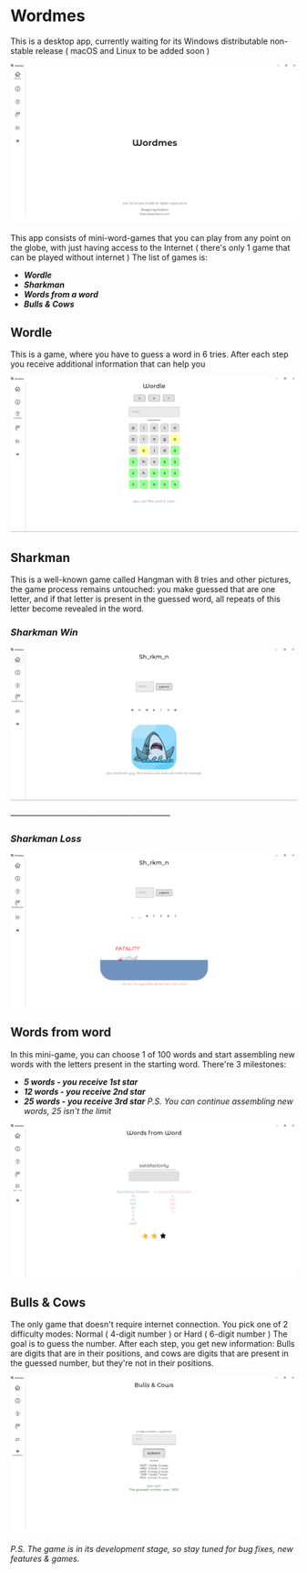 # Wordmes
This is a desktop app, currently waiting for its Windows distributable non-stable release ( macOS and Linux to be added soon )

![Title Screen](wordmes_git_readme/title_screen.png)

This app consists of mini-word-games that you can play from any point on the globe, with just having access to the Internet ( there's only 1 game that can be played without internet )
The list of games is:
  * ***Wordle***
  * ***Sharkman***
  * ***Words from a word***
  * ***Bulls & Cows***

## Wordle
This is a game, where you have to guess a word in 6 tries. After each step you receive additional information that can help you

![Wordle Screen](wordmes_git_readme/wordle_screen.png)

## Sharkman
This is a well-known game called Hangman with 8 tries and other pictures, the game process remains untouched: you make guessed that are one letter, and if that letter is present in the guessed word, all repeats of this letter become revealed in the word.

### ***Sharkman Win*** ###
![Sharkman Win Screen](wordmes_git_readme/sharkman_win_screen.png)

*————————————————————*

### ***Sharkman Loss*** ###
![Sharkman Lose Screen](wordmes_git_readme/sharkman_lost_screen.png)

## Words from word
In this mini-game, you can choose 1 of 100 words and start assembling new words with the letters present in the starting word. There're 3 milestones:
  * ***5 words - you receive 1st star***
  * ***12 words - you receive 2nd star***
  * ***25 words - you receive 3rd star***
*P.S. You can continue assembling new words, 25 isn't the limit*

![Words from word Screen](wordmes_git_readme/words_from_word_screen.png)

## Bulls & Cows
The only game that doesn't require internet connection. You pick one of 2 difficulty modes: Normal ( 4-digit number ) or Hard ( 6-digit number )
The goal is to guess the number. After each step, you get new information: Bulls are digits that are in their positions, and cows are digits that are present in the guessed number, but they're not in their positions.

![Words from word Screen](wordmes_git_readme/bulls_and_cows_screen.png)


*P.S. The game is in its development stage, so stay tuned for bug fixes, new features & games.*
